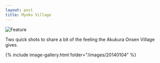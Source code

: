 ```yaml
---
layout: post
title: Myoko Village
---
```


![Feature](http://damienstpierre.com/images/features/Slider-1-6.jpg)


Two quick shots to share a bit of the feeling the Akukura Onsen Village gives.


{% include image-gallery.html folder="/images/20140104" %}
